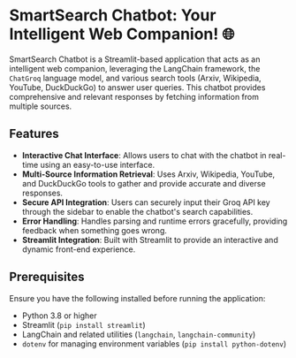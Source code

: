 # SmartSearch Chatbot: Your Intelligent Web Companion! 🌐

SmartSearch Chatbot is a Streamlit-based application that acts as an intelligent web companion, leveraging the LangChain framework, the `ChatGroq` language model, and various search tools (Arxiv, Wikipedia, YouTube, DuckDuckGo) to answer user queries. This chatbot provides comprehensive and relevant responses by fetching information from multiple sources.

## Features

- **Interactive Chat Interface**: Allows users to chat with the chatbot in real-time using an easy-to-use interface.
- **Multi-Source Information Retrieval**: Uses Arxiv, Wikipedia, YouTube, and DuckDuckGo tools to gather and provide accurate and diverse responses.
- **Secure API Integration**: Users can securely input their Groq API key through the sidebar to enable the chatbot's search capabilities.
- **Error Handling**: Handles parsing and runtime errors gracefully, providing feedback when something goes wrong.
- **Streamlit Integration**: Built with Streamlit to provide an interactive and dynamic front-end experience.

## Prerequisites

Ensure you have the following installed before running the application:

- Python 3.8 or higher
- Streamlit (`pip install streamlit`)
- LangChain and related utilities (`langchain`, `langchain-community`)
- `dotenv` for managing environment variables (`pip install python-dotenv`)
   
